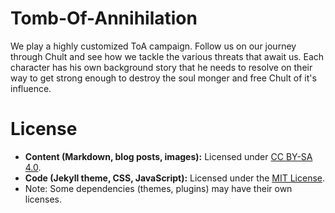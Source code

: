 # Tomb-Of-Annihilation
We play a highly customized ToA campaign. Follow us on our journey through Chult and see how we tackle the various threats that await us.
Each character has his own background story that he needs to resolve on their way to get strong enough to destroy the soul monger and free Chult of it's influence.


# License

- **Content (Markdown, blog posts, images):** Licensed under [CC BY-SA 4.0](https://creativecommons.org/licenses/by-sa/4.0/).
- **Code (Jekyll theme, CSS, JavaScript):** Licensed under the [MIT License](LICENSE.md).
- Note: Some dependencies (themes, plugins) may have their own licenses.

